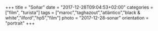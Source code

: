 +++
title = "Soñar"
date = "2017-12-28T09:04:53+02:00"
categories = ["film", "turista"]
tags = ["maroc","taghazout","atlántico","black & white","ilford","hp5","film"]
photo = "2017-12-28-sonar"
orientation = "portrait"
+++
